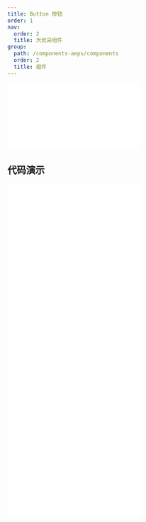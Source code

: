 ```yaml
---
title: Button 按钮
order: 1
nav:
  order: 2
  title: 大优采组件
group:
  path: /components-aeps/components
  order: 2
  title: 组件
---
```


<div>
<embed src="@docs-common/button/index.md"></embed>
</div>

## 代码演示

<Row gutter=8>
<Col span=12>
  <embed src="@abiz-rc-aeps/button/demo/basic.md"></embed>
  <embed src="@abiz-rc-aeps/button/demo/danger.md"></embed>
</Col> 
<Col span=12>
  <embed src="@abiz-rc-aeps/button/demo/block.md"></embed>
  <embed src="@abiz-rc-aeps/button/demo/icon.md"></embed>
</Col> 
</Row>

<div>
<embed src="@docs-common/button/index-api.md"></embed>
</div>